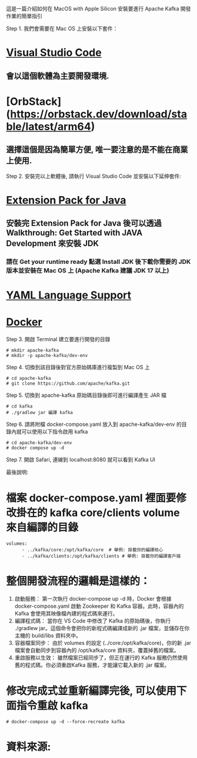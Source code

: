 這是一篇介紹如何在 MacOS with Apple Silicon 安裝要進行 Apache Kafka 開發作業的簡單指引

Step 1. 我們會需要在 Mac OS 上安裝以下套件：
# [Visual Studio Code](https://code.visualstudio.com/#:~:text=Download,-for%20macOS)
## 會以這個軟體為主要開發環境.
# [OrbStack] (https://orbstack.dev/download/stable/latest/arm64)
## 選擇這個是因為簡單方便, 唯一要注意的是不能在商業上使用.

Step 2. 安裝完以上軟體後, 請執行 Visual Studio Code 並安裝以下延伸套件:
# [Extension Pack for Java](https://marketplace.visualstudio.com/items?itemName=vscjava.vscode-java-pack)
## 安裝完 Extension Pack for Java 後可以透過 Walkthrough: Get Started with JAVA Development 來安裝 JDK 
### 請在 Get your runtime ready 點選 Install JDK 後下載你需要的 JDK 版本並安裝在 Mac OS 上 (Apache Kafka 建議 JDK 17 以上)
# [YAML Language Support](https://marketplace.visualstudio.com/items?itemName=redhat.vscode-yaml)
# [Docker](https://marketplace.visualstudio.com/items?itemName=ms-azuretools.vscode-docker)

Step 3. 開啟 Terminal 建立要進行開發的目錄
```
# mkdir apache-kafka
# mkdir -p apache-kafka/dev-env
```

Step 4. 切換到該目錄後對官方原始碼庫進行複製到 Mac OS 上
```
# cd apache-kafka
# git clone https://github.com/apache/kafka.git
```

Step 5. 切換到 apache-kafka 原始碼目錄後即可進行編譯產生 JAR 檔
```
# cd kafka 
# ./gradlew jar 編譯 kafka
```

Step 6. 請將附檔 docker-compose.yaml 放入到 apache-kafka/dev-env 的目錄內就可以使用以下指令啟用 kafka
```
# cd apache-kafka/dev-env
# docker compose up -d
```

Step 7. 開啟 Safari, 連線到 localhost:8080 就可以看到 Kafka UI

最後說明:

# 檔案 docker-compose.yaml 裡面要修改掛在的 kafka core/clients volume 來自編譯的目錄
```=
volumes:
      - ../kafka/core:/opt/kafka/core  # 舉例: 掛載你的編譯核心
      - ../kafka/clients:/opt/kafka/clients # 舉例: 掛載你的編譯客戶端
```

# 整個開發流程的邏輯是這樣的：
1. 啟動服務： 第一次執行 docker-compose up -d 時，Docker 會根據 docker-compose.yaml 啟動 Zookeeper 和 Kafka 容器。此時，容器內的 Kafka 會使用其映像檔內建的程式碼來運行。
2. 編譯程式碼： 當你在 VS Code 中修改了 Kafka 的原始碼後，你執行 ./gradlew jar。這個命令會把你的新程式碼編譯成新的 .jar 檔案，並儲存在你主機的 build/libs 資料夾中。
3. 容器檔案同步： 由於 volumes 的設定 (../core:/opt/kafka/core)，你的新 .jar 檔案會自動同步到容器內的 /opt/kafka/core 資料夾，覆蓋掉舊的檔案。
4. 重啟服務以生效： 雖然檔案已經同步了，但正在運行的 Kafka 服務仍然使用舊的程式碼。你必須重啟Kafka 服務，才能讓它載入新的 .jar 檔案。

# 修改完成式並重新編譯完後, 可以使用下面指令重啟 kafka
```
# docker-compose up -d --force-recreate kafka
```

# 資料來源:
<Gemini>
